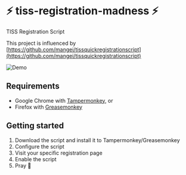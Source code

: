 # :zap: tiss-registration-madness :zap:
TISS Registration Script

This project is influenced by [https://github.com/mangei/tissquickregistrationscript](https://github.com/mangei/tissquickregistrationscript)

![Demo](https://cloud.githubusercontent.com/assets/9406772/18539063/77b3aaf8-7b14-11e6-996b-854570429be6.gif)

## Requirements

* Google Chrome with [Tampermonkey](https://chrome.google.com/webstore/detail/tampermonkey/dhdgffkkebhmkfjojejmpbldmpobfkfo "Tampermonkey"), or
* Firefox with [Greasemonkey](https://addons.mozilla.org/de/firefox/addon/greasemonkey "Greasemonkey")


## Getting started

1. Download the script and install it to Tampermonkey/Greasemonkey
2. Configure the script
3. Visit your specific registration page
4. Enable the script
5. Pray :pray:

